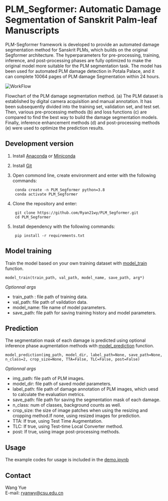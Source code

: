 # PLM_Segformer: Automatic Damage Segmentation of Sanskrit Palm-leaf Manuscripts

PLM-Segformer framework is developed to provide an automated damage segmentation method for Sanskrit PLMs, which builds on the original Segformer architecture. The hyperparameters for pre-processing, training, inference, and post-processing phases are fully optimized to make the original model more suitable for the PLM segmentation task. The model has been used for automated PLM damage detection in Potala Palace, and it can complete 10064 pages of PLM damage Segmentation within 24 hours.

![WorkFlow](https://user-images.githubusercontent.com/81405754/223337166-b757a1e2-a28d-4d41-b66c-1c6b281efb9b.png)

Flowchart of the PLM damage segmentation method. (a) The PLM dataset is established by digital camera acquisition and manual annotation. It has been subsequently divided into the training set, validation set, and test set. Then, various pre-processing methods (b) and loss functions (c) are compared to find the best way to build the damage segmentation models. Finally, inference enhancement methods (d) and post-processing methods (e) were used to optimize the prediction results.

## Development version
  
1. Install [Anaconda](https://www.anaconda.com/) or [Miniconda](https://docs.conda.io/en/latest/miniconda.html)   
2. Install [Git](https://git-scm.com/downloads)  
4. Open commond line, create environment and enter with the following commands:  

        conda create -n PLM_Segformer python=3.8
        conda activate PLM_Segformer

5. Clone the repository and enter:  

        git clone https://github.com/Ryan21wy/PLM_Segformer.git
        cd PLM_Segformer

6. Install dependency with the following commands:  
        
        pip install -r requirements.txt

## Model training
Train the model based on your own training dataset with [model_train](https://github.com/Ryan21wy/PLM_Segformer/blob/master/training/model_train.py#L71) function.

    model_train(train_path, val_path, model_name, save_path, arg*)

*Optionnal args*
- train_path : file path of training data.
- val_path: file path of vaildation data.
- model_name: file name of model parameters.
- save_path: file path for saving training history and model parameters.

## Prediction
The segmentation mask of each damage is predicted using optional inference phase augmentation methods with [model_prediction](https://github.com/Ryan21wy/PLM_Segformer/blob/master/inference/model_prediction.py#L17) function.

    model_prediction(img_path, model_dir, label_path=None, save_path=None, n_class=2, crop_size=None, TTA=False, TLC=False, post=False)

*Optionnal args*
- img_path: file path of PLM images.
- model_dir: file path of saved model parameters.
- label_path: file path of damage annotation of PLM images, which uesd to calculate the evaluation metrics.
- save_path: file path for saving the segmentation mask of each damage.
- n_class: num of classes, background counts as well.
- crop_size: the size of image patches when using the resizing and cropping method.If none, using resized images for prediction.
- TTA: If true, using Test Time Augmentation.
- TLC: If true, using Test-time Local Converter method.
- post: If true, using image post-processing methods.

## Usage
The example codes for usage is included in the [demo.ipynb](demo.ipynb)

## Contact

Wang Yue   
E-mail: ryanwy@csu.edu.cn 
